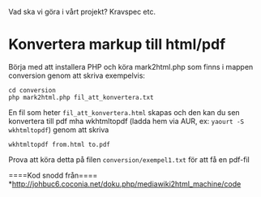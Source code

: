 Vad ska vi göra i vårt projekt? Kravspec etc.

Konvertera markup till html/pdf
==============================

Börja med att installera PHP och köra mark2html.php som finns i mappen conversion genom att skriva exempelvis:

    cd conversion
    php mark2html.php fil_att_konvertera.txt

En fil som heter `fil_att_konvertera.html` skapas och den kan du sen konvertera till pdf mha wkhtmltopdf (ladda hem via AUR, ex: `yaourt -S wkhtmltopdf`) genom att skriva

    wkhtmltopdf from.html to.pdf

Prova att köra detta på filen `conversion/exempel1.txt` för att få en pdf-fil

====Kod snodd från====
*http://johbuc6.coconia.net/doku.php/mediawiki2html_machine/code